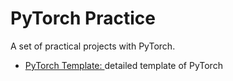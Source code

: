 # PyTorch Practice

A set of practical projects with PyTorch.

* [PyTorch Template: ](https://github.com/ColinFX/pytorch-practice/tree/master/pytorch-template) 
    detailed template of PyTorch
